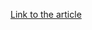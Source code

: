 [Link to the article](https://thehackernews.com/2025/01/critical-cacti-security-flaw-cve-2025.html)
